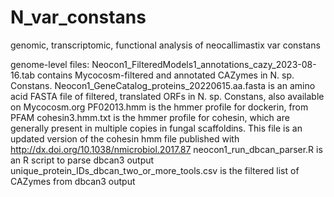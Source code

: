 # N_var_constans
genomic, transcriptomic, functional analysis of neocallimastix var constans

genome-level files:
Neocon1_FilteredModels1_annotations_cazy_2023-08-16.tab contains Mycocosm-filtered and annotated CAZymes in N. sp. Constans.
Neocon1_GeneCatalog_proteins_20220615.aa.fasta is an amino acid FASTA file of filtered, translated ORFs in N. sp. Constans, also available on Mycocosm.org
PF02013.hmm is the hmmer profile for dockerin, from PFAM
cohesin3.hmm.txt is the hmmer profile for cohesin, which are generally present in multiple copies in fungal scaffoldins. This file is an updated version of the cohesin hmm file published with http://dx.doi.org/10.1038/nmicrobiol.2017.87 
neocon1_run_dbcan_parser.R is an R script to parse dbcan3 output
unique_protein_IDs_dbcan_two_or_more_tools.csv is the filtered list of CAZymes from dbcan3 output
